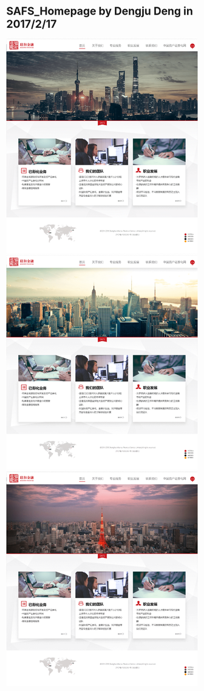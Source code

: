 # SAFS_Homepage by Dengju Deng in 2017/2/17

![N](img/SAFS_Design/SAFS_homepage_a1_Shanghai.png)
![N](img/SAFS_Design/SAFS_homepage_a1_Newyork.png)
![N](img/SAFS_Design/SAFS_homepage_a1_Tokyo.png)
